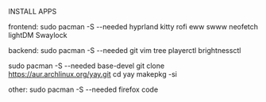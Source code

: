INSTALL APPS

frontend:
sudo pacman -S --needed hyprland kitty rofi eww swww neofetch lightDM Swaylock

backend:
sudo pacman -S --needed git vim tree playerctl brightnessctl

sudo pacman -S --needed base-devel
git clone https://aur.archlinux.org/yay.git
cd yay
makepkg -si

other:
sudo pacman -S --needed firefox code